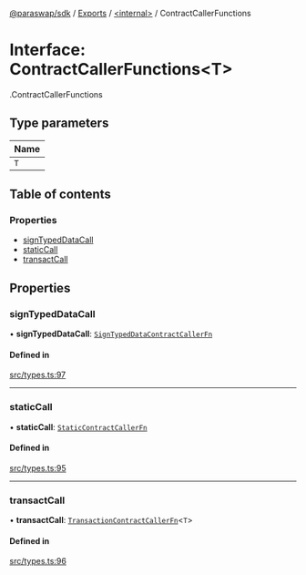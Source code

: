 [@paraswap/sdk](../README.md) / [Exports](../modules.md) / [<internal\>](../modules/internal_.md) / ContractCallerFunctions

# Interface: ContractCallerFunctions<T\>

[<internal>](../modules/internal_.md).ContractCallerFunctions

## Type parameters

| Name |
| :------ |
| `T` |

## Table of contents

### Properties

- [signTypedDataCall](internal_.ContractCallerFunctions.md#signtypeddatacall)
- [staticCall](internal_.ContractCallerFunctions.md#staticcall)
- [transactCall](internal_.ContractCallerFunctions.md#transactcall)

## Properties

### signTypedDataCall

• **signTypedDataCall**: [`SignTypedDataContractCallerFn`](../modules/internal_.md#signtypeddatacontractcallerfn)

#### Defined in

[src/types.ts:97](https://github.com/paraswap/paraswap-sdk-limit-orders/blob/chore/remove_deprecated/src/types.ts#L97)

___

### staticCall

• **staticCall**: [`StaticContractCallerFn`](../modules/internal_.md#staticcontractcallerfn)

#### Defined in

[src/types.ts:95](https://github.com/paraswap/paraswap-sdk-limit-orders/blob/chore/remove_deprecated/src/types.ts#L95)

___

### transactCall

• **transactCall**: [`TransactionContractCallerFn`](../modules/internal_.md#transactioncontractcallerfn)<`T`\>

#### Defined in

[src/types.ts:96](https://github.com/paraswap/paraswap-sdk-limit-orders/blob/chore/remove_deprecated/src/types.ts#L96)
